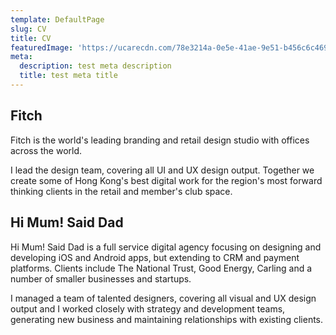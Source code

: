 ```yaml
---
template: DefaultPage
slug: CV
title: CV
featuredImage: 'https://ucarecdn.com/78e3214a-0e5e-41ae-9e51-b456c6c469d6/'
meta:
  description: test meta description
  title: test meta title
---
```

## Fitch

Fitch is the world's leading branding and retail design studio with offices across the world.

I lead the design team, covering all UI and UX design output. Together we create some of Hong Kong's best digital work for the region's most forward thinking clients in the retail and member's club space.

## Hi Mum! Said Dad

Hi Mum! Said Dad is a full service digital agency focusing on designing and developing iOS and Android apps, but extending to CRM and payment platforms. Clients include The National Trust, Good Energy, Carling and a number of smaller businesses and startups.

I managed a team of talented designers, covering all visual and UX design output and I worked closely with strategy and development teams, generating new business and maintaining relationships with existing clients.
